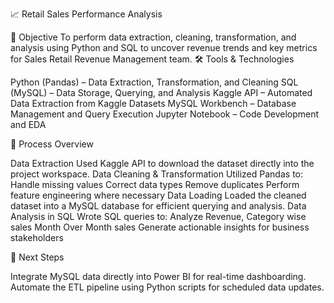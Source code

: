 📈 Retail Sales Performance Analysis

📌 Objective
To perform data extraction, cleaning, transformation, and analysis using Python and SQL to uncover revenue trends and key metrics for Sales Retail Revenue Management team.
🛠 Tools & Technologies

Python (Pandas) – Data Extraction, Transformation, and Cleaning
SQL (MySQL) – Data Storage, Querying, and Analysis
Kaggle API – Automated Data Extraction from Kaggle Datasets
MySQL Workbench – Database Management and Query Execution
Jupyter Notebook – Code Development and EDA

🔁 Process Overview

Data Extraction
Used Kaggle API to download the dataset directly into the project workspace.
Data Cleaning & Transformation
Utilized Pandas to:
Handle missing values
Correct data types
Remove duplicates
Perform feature engineering where necessary
Data Loading
Loaded the cleaned dataset into a MySQL database for efficient querying and analysis.
Data Analysis in SQL
Wrote SQL queries to:
Analyze Revenue, Category wise sales Month Over Month sales
Generate actionable insights for business stakeholders

🚀 Next Steps

Integrate MySQL data directly into Power BI for real-time dashboarding.
Automate the ETL pipeline using Python scripts for scheduled data updates.
